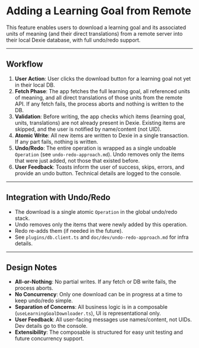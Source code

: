 # Adding a Learning Goal from Remote

This feature enables users to download a learning goal and its associated units of meaning (and their direct translations) from a remote server into their local Dexie database, with full undo/redo support.

---

## Workflow

1. **User Action**: User clicks the download button for a learning goal not yet in their local DB.
2. **Fetch Phase**: The app fetches the full learning goal, all referenced units of meaning, and all direct translations of those units from the remote API. If any fetch fails, the process aborts and nothing is written to the DB.
3. **Validation**: Before writing, the app checks which items (learning goal, units, translations) are not already present in Dexie. Existing items are skipped, and the user is notified by name/content (not UID).
4. **Atomic Write**: All new items are written to Dexie in a single transaction. If any part fails, nothing is written.
5. **Undo/Redo**: The entire operation is wrapped as a single undoable `Operation` (see `undo-redo-approach.md`). Undo removes only the items that were just added, not those that existed before.
6. **User Feedback**: Toasts inform the user of success, skips, errors, and provide an undo button. Technical details are logged to the console.

---

## Integration with Undo/Redo

- The download is a single atomic `Operation` in the global undo/redo stack.
- Undo removes only the items that were newly added by this operation.
- Redo re-adds them (if needed in the future).
- See `plugins/db.client.ts` and `doc/dev/undo-redo-approach.md` for infra details.

---

## Design Notes

- **All-or-Nothing**: No partial writes. If any fetch or DB write fails, the process aborts.
- **No Concurrency**: Only one download can be in progress at a time to keep undo/redo simple.
- **Separation of Concerns**: All business logic is in a composable (`useLearningGoalDownloader.ts`), UI is representational only.
- **User Feedback**: All user-facing messages use names/content, not UIDs. Dev details go to the console.
- **Extensibility**: The composable is structured for easy unit testing and future concurrency support.
